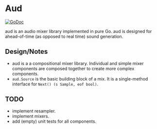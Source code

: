 # Aud

[![GoDoc](https://godoc.org/github.com/jncornett/aud?status.svg)](https://godoc.org/github.com/jncornett/aud)

aud is an audio mixer library implemented in pure Go. aud is designed for ahead-of-time (as opposed to real time) sound generation.

## Design/Notes

- aud is a a compositional mixer library. Individual and simple mixer components are composed together to create more complex components.
- `aud.Source` is the basic building block of a mix. It is a single-method interface for `Next() (s Sample, eof bool)`.

## TODO

- implement resampler.
- implement mixers.
- add (empty) unit tests for all components.